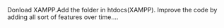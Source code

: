 Donload XAMPP.Add the folder in htdocs(XAMPP). Improve the code by adding all sort of features over time....

